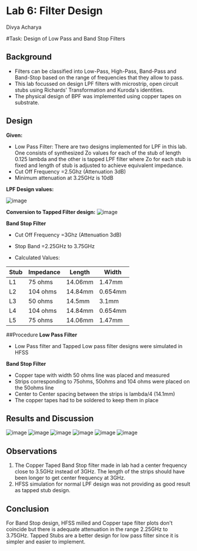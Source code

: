 # Lab 6: Filter Design
Divya Acharya 

#Task: Design of Low Pass and Band Stop Filters

## Background
- Filters can be classified into Low-Pass, High-Pass, Band-Pass and Band-Stop based on the range of frequencies that they allow to pass. 
- This lab focussed on design LPF filters with microstrip, open circuit stubs using Richards' Transformation and Kuroda's identities. 
- The physical design of BPF was implemented using copper tapes on substrate.

## Design
**Given:**
- Low Pass Filter: There are two designs implemented for LPF in this lab. One consists of synthesized Zo values for each of the stub of length 0.125 lambda and the other is tapped LPF filter where Zo for each stub is fixed and length of stub is adjusted to achieve equivalent impedance.
- Cut Off Frequency =2.5Ghz (Attenuation 3dB)
- Minimum attenuation at 3.25GHz is 10dB

**LPF Design values:**

![image](https://github.com/CourseReps/ECEN452-Spring2016/blob/master/Students/DivyaNAcharya/Lab6_Completed/LPFDesign1.JPG)

**Conversion to Tapped Filter design:**
![image](https://github.com/CourseReps/ECEN452-Spring2016/blob/master/Students/DivyaNAcharya/Lab6_Completed/LPFDesign2.JPG)

**Band Stop Filter**
- Cut Off Frequency =3Ghz (Attenuation 3dB)
- Stop Band =2.25GHz to 3.75GHz

- Calculated Values:

| Stub | Impedance | Length | Width  |
| ---- | --------- | ------ | ------ |
| L1   | 75 ohms   | 14.06mm| 1.47mm |
| L2   | 104 ohms  | 14.84mm| 0.654mm|
| L3   | 50 ohms   | 14.5mm | 3.1mm  |
| L4   | 104 ohms  | 14.84mm| 0.654mm|
| L5   | 75 ohms   | 14.06mm| 1.47mm |


##Procedure
**Low Pass Filter**
- Low Pass filter and Tapped Low pass filter designs were simulated in HFSS

**Band Stop Filter**
- Copper tape with width 50 ohms line was placed and measured
- Strips corresponding to 75ohms, 50ohms and 104 ohms were placed on the 50ohms line
- Center to Center spacing between the strips is lambda/4 (14.1mm)
- The copper tapes had to be soldered to keep them in place


## Results and Discussion
![image](https://github.com/CourseReps/ECEN452-Spring2016/blob/master/Students/DivyaNAcharya/Lab6_Completed/LPF_S11.png)
![image](https://github.com/CourseReps/ECEN452-Spring2016/blob/master/Students/DivyaNAcharya/Lab6_Completed/LPF_S21.png)
![image](https://github.com/CourseReps/ECEN452-Spring2016/blob/master/Students/DivyaNAcharya/Lab6_Completed/BSF_S11.png)
![image](https://github.com/CourseReps/ECEN452-Spring2016/blob/master/Students/DivyaNAcharya/Lab6_Completed/BSF_S11_Phase.png)
![image](https://github.com/CourseReps/ECEN452-Spring2016/blob/master/Students/DivyaNAcharya/Lab6_Completed/BSF_S21.png)
![image](https://github.com/CourseReps/ECEN452-Spring2016/blob/master/Students/DivyaNAcharya/Lab6_Completed/BSF_S21_Phase.png)

## Observations
1. The Copper Taped Band Stop filter made in lab had a center frequency close to 3.5GHz instead of 3GHz. The length of the strips should have been longer to get center frequency at 3GHz.
2. HFSS simulation for normal LPF design was not providing as good result as tapped stub design.

## Conclusion
For Band Stop design, HFSS milled and Copper tape filter plots don't coincide but there is adequate attenuation in the range 2.25GHz to 3.75GHz. Tapped Stubs are a better design for low pass filter since it is simpler and easier to implement.

